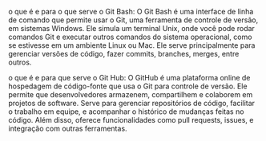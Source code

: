 o que é e para o que serve o Git Bash:
O Git Bash é uma interface de linha de comando que permite usar o Git, uma ferramenta de controle de versão, em sistemas Windows. Ele simula um terminal Unix, onde você pode rodar comandos Git e executar outros comandos do sistema operacional, como se estivesse em um ambiente Linux ou Mac. Ele serve principalmente para gerenciar versões de código, fazer commits, branches, merges, entre outros.

o que é e para que serve o Git Hub: 
O GitHub é uma plataforma online de hospedagem de código-fonte que usa o Git para controle de versão. Ele permite que desenvolvedores armazenem, compartilhem e colaborem em projetos de software. Serve para gerenciar repositórios de código, facilitar o trabalho em equipe, e acompanhar o histórico de mudanças feitas no código. Além disso, oferece funcionalidades como pull requests, issues, e integração com outras ferramentas.